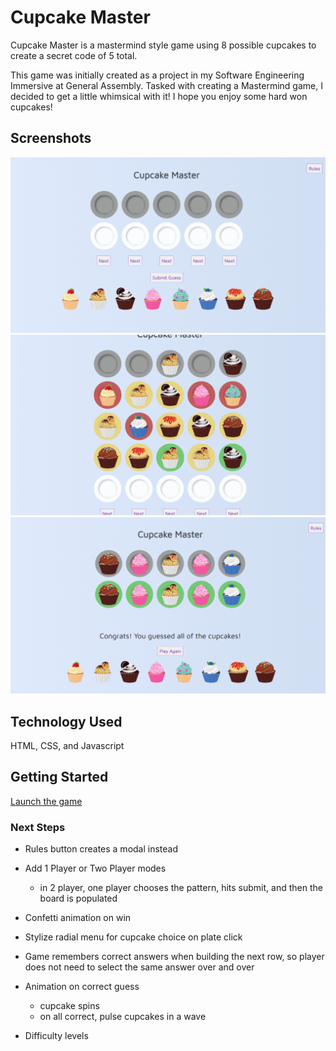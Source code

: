 # Cupcake Master
 Cupcake Master is a mastermind style game using 8 possible cupcakes to create a secret code of 5 total.

 This game was initially created as a project in my Software Engineering Immersive at General Assembly. Tasked with creating a Mastermind game, I decided to get a little whimsical with it! I hope you enjoy some hard won cupcakes!

## Screenshots
![Main Screen Screenshot](screenshots/home-screen.png)  
![Gameplay Screenshot](screenshots/mid-game.png)  
![Winner Screenshot](screenshots/correct-guess.png)

## Technology Used
HTML, CSS, and Javascript

## Getting Started
[Launch the game](https://taylorlottdixon.github.io/mastermind/)

### Next Steps
* Rules button creates a modal instead

* Add 1 Player or Two Player modes
    * in 2 player, one player chooses the pattern, hits submit, and then the board is populated

* Confetti animation on win

* Stylize radial menu for cupcake choice on plate click

* Game remembers correct answers when building the next row, so player does not need to select the same answer over and over

* Animation on correct guess
    * cupcake spins
    * on all correct, pulse cupcakes in a wave

* Difficulty levels